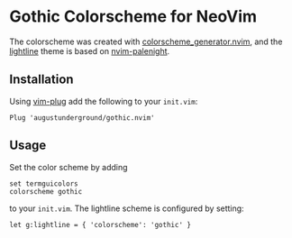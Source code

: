 # Gothic Colorscheme for NeoVim

The colorscheme was created with [colorscheme_generator.nvim](https://www.github.com/shadmansaleh/colorscheme_generator.nvim),
and the [lightline](https://github.com/itchyny/lightline.vim) theme is 
based on [nvim-palenight](https://github.com/kyazdani42/nvim-palenight.lua).

## Installation

Using [vim-plug](https://github.com/junegunn/vim-plug) add the following to your `init.vim`:

```vim
Plug 'augustunderground/gothic.nvim'
```

## Usage

Set the color scheme by adding

```vim
set termguicolors
colorscheme gothic
```

to your `init.vim`. The lightline scheme is configured by setting:

```vim
let g:lightline = { 'colorscheme': 'gothic' }
```
